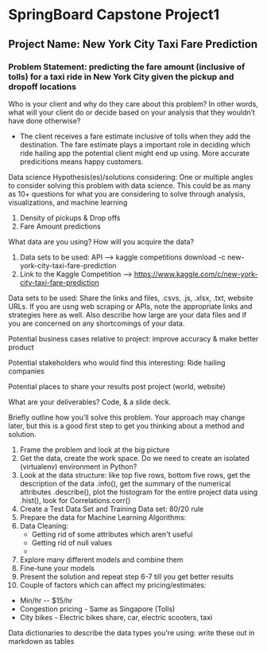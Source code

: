 # SpringBoard Capstone Project1

## Project Name: New York City Taxi Fare Prediction

### Problem Statement: predicting the fare amount (inclusive of tolls) for a taxi ride in New York City given the pickup and dropoff locations

Who is your client and why do they care about this problem? In other words, what will your client do or decide based on your analysis that they wouldn’t have done otherwise?
 - The client receives a fare estimate inclusive of tolls when they add the destination. The fare estimate plays a important role in deciding which ride hailing app the potential client might end up using. More accurate predicitions means happy customers.

Data science Hypothesis(es)/solutions considering: One or multiple angles to consider solving this problem with data science. This could be as many as 10+ questions for what you are considering to solve through analysis, visualizations, and machine learning

 1) Density of pickups & Drop offs
 2) Fare Amount predictions

What data are you using? How will you acquire the data?
 1) Data sets to be used: API --> kaggle competitions download -c new-york-city-taxi-fare-prediction
 2) Link to the Kaggle Competition --> https://www.kaggle.com/c/new-york-city-taxi-fare-prediction

Data sets to be used: Share the links and files, .csvs, .js, .xlsx, .txt, website URLs. If you are usng web scraping or APIs, note the appropriate links and strategies here as well. Also describe how large are your data files and if you are concerned on any shortcomings of your data.

Potential business cases relative to project: improve accuracy & make better product

Potential stakeholders who would find this interesting: Ride hailing companies

Potential places to share your results post project (world, website)

What are your deliverables? Code, & a slide deck.

Briefly outline how you’ll solve this problem. Your approach may change later, but this is a good first step to get you thinking about a method and solution.

1) Frame the problem and look at the big picture
2) Get the data, create the work space. Do we need to create an isolated (virtualenv) environment in Python? 
3) Look at the data structure: like top five rows, bottom five rows, get the description of the data .info(), get the summary of the numerical attributes .describe(), plot the histogram for the entire project data using .hist(), look for Correlations.corr()
4) Create a Test Data Set and Training Data set: 80/20 rule
5) Prepare the data for Machine Learning Algorithms:
6) Data Cleaning:
   - Getting rid of some attributes which aren't useful
   - Getting rid of null values
   - <Adding more here>
7) Explore many different models and combine them
8) Fine-tune your models
9) Present the solution and repeat step 6-7 till you get better results 
10) Couple of factors which can affect my pricing/estimates:
   - Min/hr -- $15/hr
   - Congestion pricing - Same as Singapore (Tolls)
   - City bikes - Electric bikes share, car, electric scooters, taxi 

Data dictionaries to describe the data types you're using: write these out in markdown as tables

